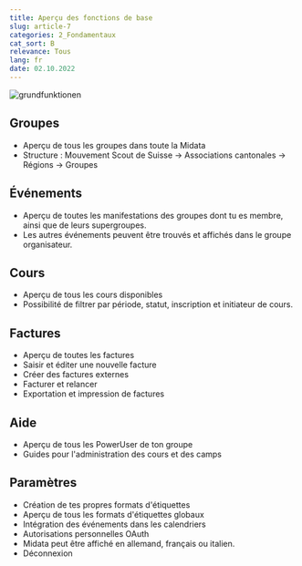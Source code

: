 ```yaml
---
title: Aperçu des fonctions de base
slug: article-7
categories: 2_Fondamentaux
cat_sort: B
relevance: Tous
lang: fr
date: 02.10.2022
---
```


![grundfunktionen](/images/basicfunctions/grundfunktionen_fr.jpg)

## Groupes
- Aperçu de tous les groupes dans toute la Midata
- Structure : Mouvement Scout de Suisse -> Associations cantonales -> Régions -> Groupes

## Événements 
- Aperçu de toutes les manifestations des groupes dont tu es membre, ainsi que de leurs supergroupes.
- Les autres événements peuvent être trouvés et affichés dans le groupe organisateur.

## Cours 
- Aperçu de tous les cours disponibles
- Possibilité de filtrer par période, statut, inscription et initiateur de cours.

## Factures 
- Aperçu de toutes les factures
- Saisir et éditer une nouvelle facture
- Créer des factures externes
- Facturer et relancer
- Exportation et impression de factures

## Aide 
- Aperçu de tous les PowerUser de ton groupe
- Guides pour l'administration des cours et des camps 

## Paramètres  
- Création de tes propres formats d'étiquettes
- Aperçu de tous les formats d'étiquettes globaux
- Intégration des événements dans les calendriers
- Autorisations personnelles OAuth
- Midata peut être affiché en allemand, français ou italien.
- Déconnexion
